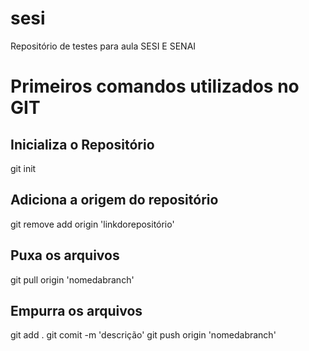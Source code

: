 # sesi
Repositório de testes para aula SESI E SENAI

# Primeiros comandos utilizados no GIT
## Inicializa o Repositório
git init

## Adiciona a origem do repositório
git remove add origin 'linkdorepositório'

## Puxa os arquivos
git pull origin 'nomedabranch'

## Empurra os arquivos
git add .
git comit -m 'descrição'
git push origin 'nomedabranch'